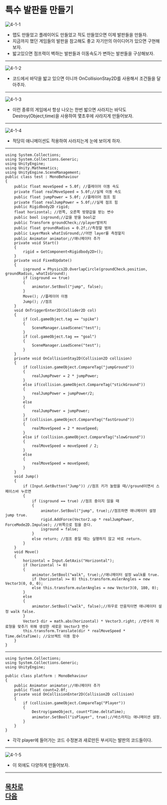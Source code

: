 특수 발판들 만들기  
=======================
![4-1-1](https://github.com/isp829/HU/blob/master/images/lecture4/4-1-1.jpg)  
* 맵도 만들었고 플레이어도 만들었고 적도 만들었으면 이제 발판들을 만들자.
* 지금까지 했던 게임들의 발판을 참고해도 좋고 자기만의 아이디어가 있으면 구현해 보자.    
* 밟고있으면 점프력이 벽하는 발판들과 이동속도가 변하는 발판들을 구상해보자.  
------------------------------------ 
![4-1-2](https://github.com/isp829/HU/blob/master/images/lecture4/4-1-2.PNG)
* 코드에서 바닥을 밟고 있으면 이니까 OnCollisionStay2D를 사용해서 조건들을 달아주자.  
---------------------------  
![4-1-3](https://github.com/isp829/HU/blob/master/images/lecture4/4-1-3.PNG)  
* 이런 종류의 게임에서 항상 나오는 한번 밟으면 사라지는 바닥도  
Destroy(Object,time)을 사용하여 몇초후에 사라지게 만들어보자.  
---------------------------  
![4-1-4](https://github.com/isp829/HU/blob/master/images/lecture4/4-1-4.PNG)  
* 적당히 애니메이션도 적용하여 사라지는게 눈에 보이게 하자.  
-----------------------  
```
using System.Collections;
using System.Collections.Generic;
using UnityEngine;
using Unity.Mathematics;
using UnityEngine.SceneManagement;
public class test : MonoBehaviour
{
    public float moveSpeed = 5.0f; //플레이어 이동 속도
    private float realMoveSpeed = 5.0f;//실제 이동 속도
    public float jumpPower = 5.0f; //플레이어 점프 힘
    private float realJumpPower = 5.0f;//실제 점프 힘
    public Rigidbody2D rigid;
    float horizontal; //왼쪽, 오른쪽 방향값을 받는 변수
    public bool isground;//값을 받을 bool값
    public Transform groundCheck;//player발위치
    public float groundRadius = 0.2f;//측정할 범위
    public LayerMask whatIsGround;//어떤 layer를 측정할지
    public Animator animator;//애니메이터 추가
    private void Start()
    {
        rigid = GetComponent<Rigidbody2D>();
    }
    private void FixedUpdate()
    {
        isground = Physics2D.OverlapCircle(groundCheck.position, groundRadius, whatIsGround);
        if (isground == true)
        {
            animator.SetBool("jump", false);
        }
        Move(); //플레이어 이동
        Jump(); //점프   
    }
    void OnTriggerEnter2D(Collider2D col)
    {
        if (col.gameObject.tag == "spike")
        {
            SceneManager.LoadScene("test");
        }
        if (col.gameObject.tag == "goal")
        {
            SceneManager.LoadScene("test");
        }
    }
    private void OnCollisionStay2D(Collision2D collision)
    {
        if (collision.gameObject.CompareTag("jumpGround"))
        {
            realJumpPower = 2 * jumpPower;
        }
        else if(collision.gameObject.CompareTag("stickGround"))
        {
            realJumpPower = jumpPower/2;
        }
        else
        {
            realJumpPower = jumpPower;
        }
        if (collision.gameObject.CompareTag("fastGround"))
        {
            realMoveSpeed = 2 * moveSpeed;
        }
        else if (collision.gameObject.CompareTag("slowGround"))
        {
            realMoveSpeed = moveSpeed / 2;
        }
        else
        {
            realMoveSpeed = moveSpeed;
        }
    }
    void Jump()
    {
        if (Input.GetButton("Jump")) //점프 키가 눌렸을 때//ground이면서 스페이스바 누르면 
        {
            if (isground == true) //점프 중이지 않을 때
            {
                animator.SetBool("jump", true);//점프하면 애니메이터 설정 jump true.
                rigid.AddForce(Vector2.up * realJumpPower, ForceMode2D.Impulse); //위쪽으로 힘을 준다.
                isground = false;
            }
            else return; //점프 중일 때는 실행하지 않고 바로 return.
        }
    }
    void Move()
    {
        horizontal = Input.GetAxis("Horizontal");
        if (horizontal != 0)
        {
            animator.SetBool("walk", true);//애니메이터 설정 walk를 true.
            if (horizontal >= 0) this.transform.eulerAngles = new Vector3(0, 0, 0);
            else this.transform.eulerAngles = new Vector3(0, 180, 0);
        }
        else 
        {
            animator.SetBool("walk", false);//좌우로 안움직이면 애니메이터 설정 walk false.
        }
        Vector3 dir = math.abs(horizontal) * Vector3.right; //변수의 자료형을 맞추기 위해 생성한 새로운 Vector3 변수
        this.transform.Translate(dir * realMoveSpeed * Time.deltaTime); //오브젝트 이동 함수
    }
}

```
------------------------------------------
```
using System.Collections;
using System.Collections.Generic;
using UnityEngine;

public class platform : MonoBehaviour
{
    public Animator animator;//애니메이터 추가
    public float count=2.0f;
    private void OnCollisionEnter2D(Collision2D collision)
    {
        if (collision.gameObject.CompareTag("Player"))
        {
            Destroy(gameObject, count*Time.deltaTime);
            animator.SetBool("isPlayer", true);//바스라지는 애니메이션 설정.
        }
    }
}

```
* 각각 player에 들어가는 코드 수정본과 새로만든 부서지는 발판의 코드들이다.
--------------------------------
![4-1-5](https://github.com/isp829/HU/blob/master/images/lecture4/4-1/4-1-5.jpg)   
* 이 외에도 다양하게 만들어보자.  
--------------------------------
[목차로](https://github.com/isp829/HU/blob/master/README.md)  
[다음](https://github.com/isp829/HU/blob/master/lecture/lecture6-1.md)  
-----------------------------

    
